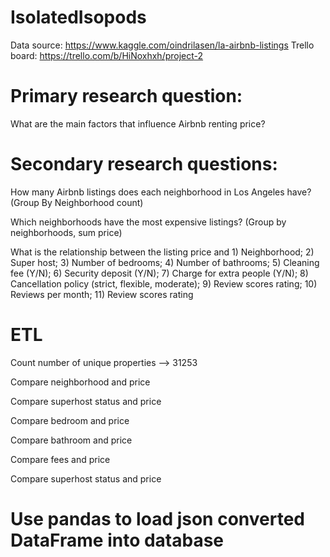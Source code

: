 # IsolatedIsopods

Data source: https://www.kaggle.com/oindrilasen/la-airbnb-listings
Trello board: https://trello.com/b/HiNoxhxh/project-2

# Primary research question: 
What are the main factors that influence Airbnb renting price?

# Secondary research questions:
How many Airbnb listings does each neighborhood in Los Angeles have? (Group By Neighborhood count)

Which neighborhoods have the most expensive listings? (Group by neighborhoods, sum price)

What is the relationship between the listing price and 1) Neighborhood; 2) Super host; 3) Number of bedrooms; 4) Number of bathrooms; 5) 
Cleaning fee (Y/N); 6) Security deposit (Y/N); 7) Charge for extra people (Y/N); 8) Cancellation policy (strict, flexible, moderate); 9) Review scores rating; 10) Reviews per month; 11) Review scores rating

# ETL
Count number of unique properties --> 31253

Compare neighborhood and price

Compare superhost status and price

Compare bedroom and price

Compare bathroom and price

Compare fees and price

Compare superhost status and price

# Use pandas to load json converted DataFrame into database
